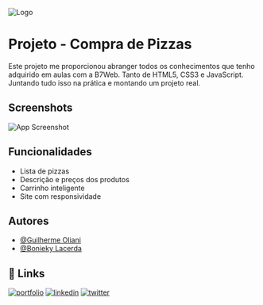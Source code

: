 ![Logo](./images/logo.png)

# Projeto - Compra de Pizzas

Este projeto me proporcionou abranger todos os conhecimentos que tenho adquirido em aulas com a B7Web.
Tanto de HTML5, CSS3 e JavaScript. Juntando tudo isso na prática e montando um projeto real.

## Screenshots

![App Screenshot]()

## Funcionalidades

- Lista de pizzas
- Descrição e preços dos produtos
- Carrinho inteligente
- Site com responsividade

## Autores

- [@Guilherme Oliani](https://github.com/guilhermenoliani)
- [@Bonieky Lacerda](https://b7web.com.br/)

## 🔗 Links

[![portfolio](https://img.shields.io/badge/my_portfolio-000?style=for-the-badge&logo=ko-fi&logoColor=white)]()
[![linkedin](https://img.shields.io/badge/linkedin-0A66C2?style=for-the-badge&logo=linkedin&logoColor=white)]()
[![twitter](https://img.shields.io/badge/twitter-1DA1F2?style=for-the-badge&logo=twitter&logoColor=white)]()
